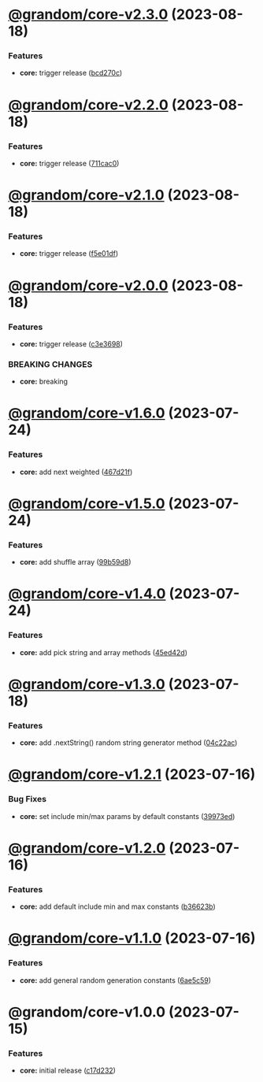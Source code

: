 # [@grandom/core-v2.3.0](https://github.com/grandom-library/grandom-js/compare/@grandom/core-v2.2.0...@grandom/core-v2.3.0) (2023-08-18)


### Features

* **core:** trigger release ([bcd270c](https://github.com/grandom-library/grandom-js/commit/bcd270c3f91e570dece4dd5b4618c48b7a10b053))

# [@grandom/core-v2.2.0](https://github.com/grandom-library/grandom-js/compare/@grandom/core-v2.1.0...@grandom/core-v2.2.0) (2023-08-18)


### Features

* **core:** trigger release ([711cac0](https://github.com/grandom-library/grandom-js/commit/711cac090e1092bdf3fd42f5c762c7f492d58ad2))

# [@grandom/core-v2.1.0](https://github.com/grandom-library/grandom-js/compare/@grandom/core-v2.0.0...@grandom/core-v2.1.0) (2023-08-18)


### Features

* **core:** trigger release ([f5e01df](https://github.com/grandom-library/grandom-js/commit/f5e01df3b9b0301897870d650e665ec8a3c03d97))

# [@grandom/core-v2.0.0](https://github.com/grandom-library/grandom-js/compare/@grandom/core-v1.6.0...@grandom/core-v2.0.0) (2023-08-18)


### Features

* **core:** trigger release ([c3e3698](https://github.com/grandom-library/grandom-js/commit/c3e369881b805addc15c058685eff9e77281149e))


### BREAKING CHANGES

* **core:** breaking

# [@grandom/core-v1.6.0](https://github.com/grandom-library/grandom-js/compare/@grandom/core-v1.5.0...@grandom/core-v1.6.0) (2023-07-24)


### Features

* **core:** add next weighted ([467d21f](https://github.com/grandom-library/grandom-js/commit/467d21f7cd4022866508b879eb23afe6f5920f81))

# [@grandom/core-v1.5.0](https://github.com/grandom-library/grandom-js/compare/@grandom/core-v1.4.0...@grandom/core-v1.5.0) (2023-07-24)


### Features

* **core:** add shuffle array ([99b59d8](https://github.com/grandom-library/grandom-js/commit/99b59d858733dd06c503ae1771328bb3952af394))

# [@grandom/core-v1.4.0](https://github.com/grandom-library/grandom-js/compare/@grandom/core-v1.3.0...@grandom/core-v1.4.0) (2023-07-24)


### Features

* **core:** add pick string and array methods ([45ed42d](https://github.com/grandom-library/grandom-js/commit/45ed42de2aa1f88b2e9fe65fdbe34d041b480f6d))

# [@grandom/core-v1.3.0](https://github.com/grandom-library/grandom-js/compare/@grandom/core-v1.2.1...@grandom/core-v1.3.0) (2023-07-18)


### Features

* **core:** add .nextString() random string generator method ([04c22ac](https://github.com/grandom-library/grandom-js/commit/04c22acb0c2476937220b7a31a7e7e915bc9f887))

# [@grandom/core-v1.2.1](https://github.com/grandom-library/grandom-js/compare/@grandom/core-v1.2.0...@grandom/core-v1.2.1) (2023-07-16)


### Bug Fixes

* **core:** set include min/max params by default constants ([39973ed](https://github.com/grandom-library/grandom-js/commit/39973ede0b719c9c7ca22aa30faedeeb6b241fef))

# [@grandom/core-v1.2.0](https://github.com/grandom-library/grandom-js/compare/@grandom/core-v1.1.0...@grandom/core-v1.2.0) (2023-07-16)


### Features

* **core:** add default include min and max constants ([b36623b](https://github.com/grandom-library/grandom-js/commit/b36623b3737e9b991f43a32cbde59158ebb85296))

# [@grandom/core-v1.1.0](https://github.com/grandom-library/grandom-js/compare/@grandom/core-v1.0.0...@grandom/core-v1.1.0) (2023-07-16)


### Features

* **core:** add general random generation constants ([6ae5c59](https://github.com/grandom-library/grandom-js/commit/6ae5c5914224e51f004a50429e67f12f34bb8fd5))

# @grandom/core-v1.0.0 (2023-07-15)


### Features

* **core:** initial release ([c17d232](https://github.com/grandom-library/grandom-js/commit/c17d232f900354b3ec9642526b81e17f5fa66837))
